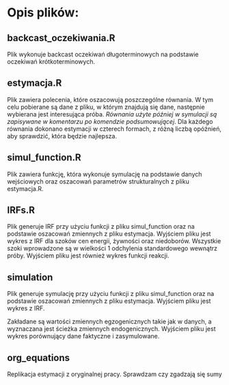 # Opis plików:

## backcast_oczekiwania.R

Plik wykonuje backcast oczekiwań długoterminowych na podstawie oczekiwań krótkoterminowych.

## estymacja.R

Plik zawiera polecenia, które oszacowują poszczególne równania. W tym celu pobierane są dane z pliku, w którym znajdują się dane, następnie wybierana jest interesująca próba. *Równania użyte później w symulacji są zapisywane w komentarzu po komendzie podsumowującej*. Dla każdego równania dokonano estymacji w czterech formach, z różną liczbą opóźnień, aby sprawdzić, która będzie najlepsza.

## simul_function.R

Plik zawiera funkcję, która wykonuje symulację na podstawie danych wejściowych oraz oszacowań parametrów strukturalnych z pliku estymacja.R.

## IRFs.R

Plik generuje IRF przy użyciu funkcji z pliku simul_function oraz na podstawie oszacowań zmiennych z pliku estymacja. Wyjściem pliku jest wykres z IRF dla szoków cen energii, żywności oraz niedoborów. Wszystkie szoki wprowadzone są w wielkości 1 odchylenia standardowego wewnątrz próby. Wyjściem pliku jest również wykres funkcji reakcji.

## simulation

Plik generuje symulację przy użyciu funkcji z pliku simul_function oraz na podstawie oszacowań zmiennych z pliku estymacja. Wyjściem pliku jest wykres z IRF.

Zakładane są wartości zmiennych egzogenicznych takie jak w danych, a wyznaczana jest ścieżka zmiennych endogenicznych. Wyjściem pliku jest wykres porównujący dane faktyczne i zasymulowane.

## org_equations

Replikacja estymacji z oryginalnej pracy. Sprawdzam czy zgadzają się sumy